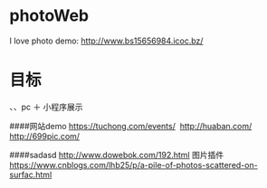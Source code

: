 # photoWeb
I love photo
demo: http://www.bs15656984.icoc.bz/ 
# 目标
  、、pc ＋ 小程序展示
  
  
  
####网站demo
  https://tuchong.com/events/
  http://huaban.com/
  http://699pic.com/


####sadasd
http://www.dowebok.com/192.html 图片插件
https://www.cnblogs.com/lhb25/p/a-pile-of-photos-scattered-on-surfac.html
